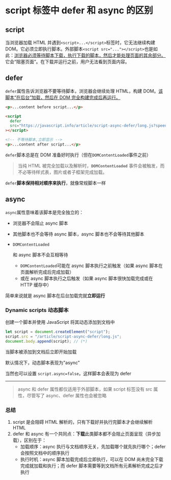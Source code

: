 # script 标签中 defer 和 async 的区别

## script

当浏览器加载 HTML 并遇到`<script>...</script>`标签时，它无法继续构建 DOM。它必须立即执行脚本。外部脚本`<script src="..."></script>`也是如此：<u>浏览器必须等待脚本下载，执行下载的脚本，然后才能处理页面的其余部分。</u>它会“阻塞页面”。在下载并运行之前，用户无法看到页面内容。

## defer

`defer`属性告诉浏览器不要等待脚本，浏览器会继续处理 HTML，构建 DOM。<u>该脚本“在后台”加载，然后在 DOM 完全构建完成后再运行。</u>

```html
<p>...content before script...</p>

<script
  defer
  src="https://javascript.info/article/script-async-defer/long.js?speed=1"
></script>

<!-- 不等待脚本,立即显示 -->
<p>...content after script...</p>
```

`defer`脚本总是在 DOM 准备好时执行（但在`DOMContentLoaded`事件之前）

> 当纯 HTML 被完全加载以及解析时，**`DOMContentLoaded`** 事件会被触发，而不必等待样式表，图片或者子框架完成加载。

`defer`**脚本保持相对顺序来执行**，就像常规脚本一样

## async

`async`属性意味着该脚本是完全独立的：

- 浏览器不会阻止 async 脚本

- 其他脚本也不会等待 async 脚本，async 脚本也不会等待其他脚本

- ```
  DOMContentLoaded
  ```

  和 async 脚本不会互相等待

  - `DOMContentLoaded`可能在 async 脚本执行之前触发（如果 async 脚本在页面解析完成后完成加载）
  - 或在 async 脚本执行之后触发（如果 async 脚本很快加载完成或在 HTTP 缓存中）

简单来说就是 async 脚本在后台加载完就**立即运行**

### Dynamic scripts 动态脚本

创建一个脚本并使用 JavaScript 将其动态添加到文档中

```javascript
let script = document.createElement("script");
script.src = "/article/script-async-defer/long.js";
document.body.append(script); // (*)
```

当脚本被添加到文档后立即开始加载

默认情况下，动态脚本表现为"async"

当然也可以设置 `script.async=false`，这样脚本会表现为 defer

---

> async 和 defer 属性都仅适用于外部脚本，如果 script 标签没有 src 属性，尽管写了 async、defer 属性也会被忽略

### 总结

1. script 是会阻碍 HTML 解析的，只有下载好并执行完脚本才会继续解析 HTML
2. defer 和 async 有一个共同点：**下载**此类脚本都不会阻止页面呈现（异步加载），区别在于：
   - 加载顺序：async 执行与文档顺序无关，先加载哪个就先执行哪个；defer 会按照文档中的顺序执行
   - 执行时机：async 脚本加载完成后立即执行，可以在 DOM 尚未完全下载完成就加载和执行；而 defer 脚本需要等到文档所有元素解析完成之后才执行
